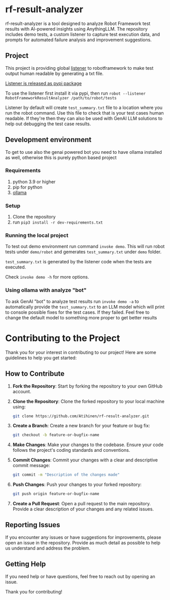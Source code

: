 # rf-result-analyzer
rf-result-analyzer is a tool designed to analyze Robot Framework test results with AI-powered insights using AnythingLLM. The repository includes demo tests, a custom listener to capture test execution data, and prompts for automated failure analysis and improvement suggestions.

## Project

This project is providing global [listener](https://robotframework.org/robotframework/latest/RobotFrameworkUserGuide.html#listener-interface) to robotframework to make test output human readable by generating a txt file.

[Listener is released as pypi package](https://pypi.org/project/RobotFrameworkResultAnalyzer/)

To use the listener first install it via pypi, then run `robot --listener RobotFrameworkResultAnalyzer /path/to/robot/tests`

Listener by default will create `test_summary.txt` file to a location where you run the robot command. Use this file to check that is your test cases human readable. If they're then they can also be used with GenAI LLM solutions to help out debugging the test case results.

## Development environment

To get to use also the genai powered bot you need to have ollama installed as well, otherwise this is purely python based project

### Requirements

1. python 3.9 or higher
1. pip for python
1. [ollama](https://ollama.com/)

### Setup

1. Clone the repository
1. run `pip3 install -r dev-requirements.txt`

### Running the local project

To test out demo environment run command `invoke demo`. This will run robot tests under `demo/robot` and gemerates `test_summary.txt` under `demo` folder.

`test_summary.txt` is generated by the listener code when the tests are executed.

Check `invoke demo -h` for more options.

### Using ollama with analyze "bot"

To ask GenAI "bot" to analyze test results run `invoke demo -a` to automatically provide the `test_summary.txt` to an LLM model which will print to console possible fixes for the test cases. If they failed. Feel free to change the default model to something more proper to get better results

# Contributing to the Project

Thank you for your interest in contributing to our project! Here are some guidelines to help you get started:

## How to Contribute

1. **Fork the Repository**: Start by forking the repository to your own GitHub account.

2. **Clone the Repository**: Clone the forked repository to your local machine using:
    ```sh
    git clone https://github.com/Atihinen/rf-result-analyzer.git
    ```

3. **Create a Branch**: Create a new branch for your feature or bug fix:
    ```sh
    git checkout -b feature-or-bugfix-name
    ```

4. **Make Changes**: Make your changes to the codebase. Ensure your code follows the project's coding standards and conventions.

5. **Commit Changes**: Commit your changes with a clear and descriptive commit message:
    ```sh
    git commit -m "Description of the changes made"
    ```

6. **Push Changes**: Push your changes to your forked repository:
    ```sh
    git push origin feature-or-bugfix-name
    ```

7. **Create a Pull Request**: Open a pull request to the main repository. Provide a clear description of your changes and any related issues.

## Reporting Issues

If you encounter any issues or have suggestions for improvements, please open an issue in the repository. Provide as much detail as possible to help us understand and address the problem.

## Getting Help

If you need help or have questions, feel free to reach out by opening an issue.

Thank you for contributing!